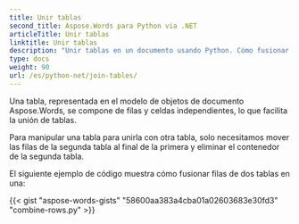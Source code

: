 ```yaml
---
title: Unir tablas
second_title: Aspose.Words para Python via .NET
articleTitle: Unir tablas
linktitle: Unir tablas
description: "Unir tablas en un documento usando Python. Cómo fusionar dos tablas en una en Python."
type: docs
weight: 90
url: /es/python-net/join-tables/
---
```


Una tabla, representada en el modelo de objetos de documento Aspose.Words, se compone de filas y celdas independientes, lo que facilita la unión de tablas.

Para manipular una tabla para unirla con otra tabla, solo necesitamos mover las filas de la segunda tabla al final de la primera y eliminar el contenedor de la segunda tabla.

El siguiente ejemplo de código muestra cómo fusionar filas de dos tablas en una:

{{< gist "aspose-words-gists" "58600aa383a4cba01a02603683e30fd3" "combine-rows.py" >}}

